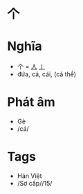 # 个

# Nghĩa
* 个 = [人](人.md) [丨](丨.md)
* đứa, cá, cái, (cá thể)

# Phát âm
* Gè
*  /cá/

# Tags
* Hán Việt
*  /Sơ cấp//15/

<script>window.HANZI_FIELD='个';</script>
